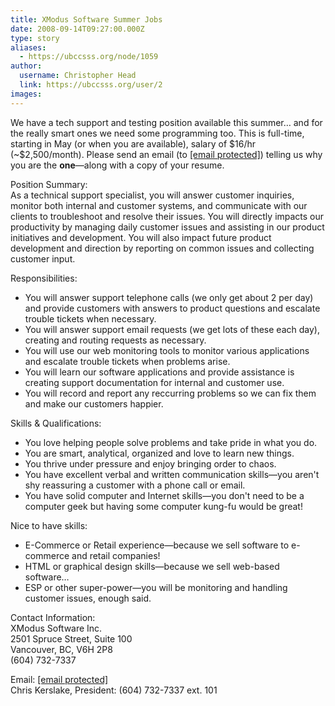 ```yaml
---
title: XModus Software Summer Jobs 
date: 2008-09-14T09:27:00.000Z
type: story
aliases:
  - https://ubccsss.org/node/1059
author:
  username: Christopher Head
  link: https://ubccsss.org/user/2
images:
---
```


<div class="field field-name-body field-type-text-with-summary field-label-hidden"><div class="field-items"><div class="field-item even"><p>We have a tech support and testing position available this summer&#x2026; and for the really smart ones we need some programming too. This is full-time, starting in May (or when you are available), salary of $16/hr (~$2,500/month).  Please send an email (to <a href="/cdn-cgi/l/email-protection#6f05000d1c2f1702000b1a1c410c0002"><span class="__cf_email__" data-cfemail="e08a8f8293a0988d8f849593ce838f8d">[email&#xA0;protected]</span></a>) telling us why you are the <b>one</b>&#x2014;along with a copy of your resume.</p>
<p>Position Summary:<br>
As a technical support specialist, you will answer customer inquiries, monitor both internal and customer systems, and communicate with our clients to troubleshoot and resolve their issues. You will directly impacts our productivity by managing daily customer issues and assisting in our product initiatives and development.  You will also impact future product development and direction by reporting on common issues and collecting customer input.</p>
<!--break--><p>
Responsibilities:</p>
<ul>
<li>You will answer support telephone calls (we only get about 2 per day) and provide customers with answers to product questions and escalate trouble tickets when necessary.</li>
<li>You will answer support email requests (we get lots of these each day), creating and routing requests as necessary.</li>
<li>You will use our web monitoring tools to monitor various applications and escalate trouble tickets when problems arise.</li>
<li>You will learn our software applications and provide assistance is creating support documentation for internal and customer use.</li>
<li>You will record and report any reccurring problems so we can fix them and make our customers happier.</li>
</ul>
<p>Skills &amp; Qualifications:</p>
<ul>
<li>You love helping people solve problems and take pride in what you do.</li>
<li>You are smart, analytical, organized and love to learn new things.</li>
<li>You thrive under pressure and enjoy bringing order to chaos.</li>
<li>You have excellent verbal and written communication skills&#x2014;you aren&apos;t shy reassuring a customer with a phone call or email.</li>
<li>You have solid computer and Internet skills&#x2014;you don&apos;t need to be a computer geek but having some computer kung-fu would be great!</li>
</ul>
<p>Nice to have skills:</p>
<ul>
<li>E-Commerce or Retail experience&#x2014;because we sell software to e-commerce and retail companies!</li>
<li>HTML or graphical design skills&#x2014;because we sell web-based software&#x2026;</li>
<li>ESP or other super-power&#x2014;you will be monitoring and handling customer issues, enough said.</li>
</ul>
<p>Contact Information:<br>
XModus Software Inc.<br>
2501 Spruce Street, Suite 100<br>
Vancouver, BC, V6H 2P8<br>
(604) 732-7337</p>
<p>Email: <a href="/cdn-cgi/l/email-protection#95fffaf7e6d5edf8faf1e0e6bbf6faf8"><span class="__cf_email__" data-cfemail="f49e9b9687b48c999b908187da979b99">[email&#xA0;protected]</span></a><br>
Chris Kerslake, President: (604) 732-7337 ext. 101 </p>
</div></div></div>    <footer>
          </footer>